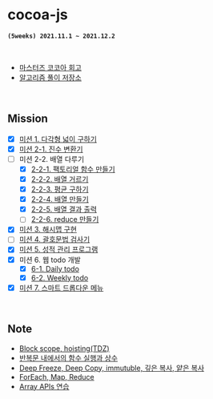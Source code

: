 # **cocoa-js**

**`(5weeks) 2021.11.1 ~ 2021.12.2`**

<br>

- [마스터즈 코코아 회고]()
- [알고리즘 풀이 저장소](https://github.com/mansaout/TIL/tree/main/Algorithm)

<br>

## **Mission**

- [x] [미션 1. 다각형 넓이 구하기](mission/mission_01/01_get_area.js)
- [x] [미션 2-1. 진수 변환기](mission/mission_02/02_1_notation.js)
- [ ] 미션 2-2. 배열 다루기
  - [x] [2-2-1. 팩토리얼 함수 만들기](mission/mission_02/02_2_1_factorial.js)
  - [x] [2-2-2. 배열 거르기](mission/mission_02/02_2_2_array.js)
  - [x] [2-2-3. 평균 구하기](mission/mission_02/02_2_3_array.js)
  - [x] [2-2-4. 배열 만들기](mission/mission_02/02_2_4_array.js)
  - [x] [2-2-5. 배열 결과 출력](mission/mission_02/02_2_5_array.js)
  - [ ] [2-2-6. reduce 만들기]()
- [x] [미션 3. 해시맵 구현](mission/mission_03/03_hash_map.js)
- [ ] [미션 4. 괄호문법 검사기]()
- [x] [미션 5. 성적 관리 프로그램](mission/mission_05/05_score_program.js)
- [x] 미션 6. 웹 todo 개발
  - [x] [6-1. Daily todo](mission/mission_06/todo_list_ver_today)
  - [x] [6-2. Weekly todo](mission/mission_06/todo_list_ver_week)
- [x] [미션 7. 스마트 드롭다운 메뉴](mission/mission_07/smart_dropdown)

<br>

## **Note**

- [Block scope, hoisting(TDZ)](note/01_block-scope_hoisting,%20this.md)
- [반복문 내에서의 함수 실행과 상수](note/02_function_in_loops.md)
- [Deep Freeze, Deep Copy, immutuble, 깊은 복사, 얕은 복사](note/03_deep-copy_deep-freezing.md)
- [ForEach, Map, Reduce](note/04_foreach_map_reduce.md)
- [Array APIs 연습](note/05_array_api.md)
